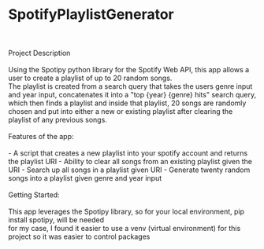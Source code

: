 # SpotifyPlaylistGenerator
<br/>
<br/>
Project Description
<br/>
<br/>
Using the Spotipy python library for the Spotify Web API, this app allows a user to create a playlist of up to 20 random songs.
<br/>
The playlist is created from a search query that takes the users genre input and year input, concatenates it into a "top {year} {genre} hits" search query, which then finds a playlist and inside that playlist, 20 songs are randomly chosen and put into 
either a new or existing playlist after clearing the playlist of any previous songs.
<br/>
<br/>
Features of the app:
<br/>
<br/>
- A script that creates a new playlist into your spotify account and returns the playlist URI
- Ability to clear all songs from an existing playlist given the URI
- Search up all songs in a playlist given URI
- Generate twenty random songs into a playlist given genre and year input
<br/>
<br/>
Getting Started:
<br/>
<br/>
This app leverages the Spotipy library, so for your local environment, pip install spotipy, will be needed
<br/>
for my case, I found it easier to use a venv (virtual environment) for this project so it was easier to control packages
